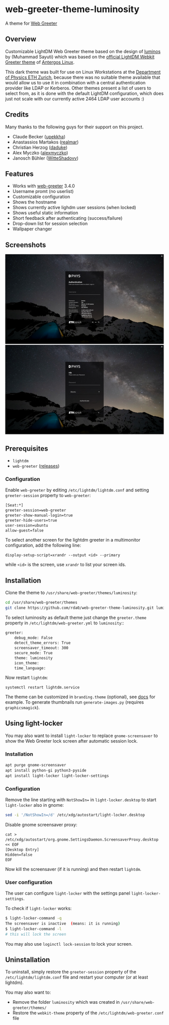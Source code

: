 # web-greeter-theme-luminosity

A theme for [Web Greeter](https://github.com/JezerM/web-greeter)

## Overview

Customizable LightDM Web Greeter theme based on the design of [luminos](https://github.com/muhammadsayuti/lightdm-webkit-theme-luminos) by (Muhammad Sayuti) which was based on the [official LightDM Webkit Greeter theme](https://github.com/Antergos/lightdm-webkit-theme-antergos) of [Antergos Linux](http://antergos.com).

This dark theme was built for use on Linux Workstations at the [Department of Physics ETH Zurich](https://www.phys.ethz.ch/), because there was no suitable theme available that would allow us to use it in combination with a central authentication provider like LDAP or Kerberos. Other themes present a list of users to select from, as it is done with the default LightDM configuration, which does just not scale with our currently active 2464 LDAP user accounts :)

## Credits

Many thanks to the following guys for their support on this project.

- Claude Becker ([upekkha](https://github.com/upekkha))
- Anastassios Martakos ([realmar](https://github.com/realmar))
- Christian Herzog ([daduke](https://github.com/daduke))
- Alex Myczko ([alexmyczko](https://github.com/alexmyczko))
- Janosch Bühler ([WitteShadovv](https://github.com/WitteShadovv))

## Features

- Works with [web-greeter](https://github.com/Antergos/web-greeter) 3.4.0
- Username promt (no userlist)
- Customizable configuration
- Shows the hostname
- Shows currently active lighdm user sessions (when locked)
- Shows useful static information
- Short feedback after authenticating (success/failure)
- Drop-down list for session selection
- Wallpaper changer

## Screenshots

<img src="img/Screenshot1.jpg" alt="screenshot1" />
<img src="img/Screenshot2.jpg" alt="screenshot2" />

## Prerequisites

- `lightdm`
- `web-greeter` ([releases](https://github.com/JezerM/web-greeter/releases))

### Configuration

Enable `web-greeter` by editing `/etc/lightdm/lightdm.conf` and setting `greeter-session` property to `web-greeter`:

```
[Seat:*]
greeter-session=web-greeter
greeter-show-manual-login=true
greeter-hide-users=true
user-session=ubuntu
allow-guest=false
```

To select another screen for the lightdm greeter in a multimonitor configuration, add the following line:

```
display-setup-script=xrandr --output <id> --primary
```

while `<id>` is the screen, use `xrandr` to list your screen ids.

## Installation

Clone the theme to `/usr/share/web-greeter/themes/luminosity`:

```sh
cd /usr/share/web-greeter/themes
git clone https://github.com/rda0/web-greeter-theme-luminosity.git luminosity
```

To select luminosity as default theme just change the `greeter.theme` property in `/etc/lightdm/web-greeter.yml` to `luminosity`::

```
greeter:
    debug_mode: False
    detect_theme_errors: True
    screensaver_timeout: 300
    secure_mode: True
    theme: luminosity
    icon_theme:
    time_language:
```

Now restart `lightdm`:

```
systemctl restart lightdm.service
```

The theme can be customized in `branding.theme` (optional), see [docs](https://github.com/rda0/web-greeter-theme-luminosity/blob/master/doc/etc/lightdm/web-greeter.conf) for example. To generate thumbnails run `generate-images.py` (requires `graphicsmagick`).

## Using light-locker

You may also want to install `light-locker` to replace `gnome-screensaver` to show the Web Greeter lock screen after automatic session lock.

### Installation

```sh
apt purge gnome-screensaver
apt install python-gi python3-pyside
apt install light-locker light-locker-settings
```

### Configuration

Remove the line starting with `NotShowIn=` in `light-locker.desktop` to start `light-locker` also in gnome:

```sh
sed -i '/NotShowIn=/d' /etc/xdg/autostart/light-locker.desktop
```

Disable gnome screensaver proxy:

```
cat > /etc/xdg/autostart/org.gnome.SettingsDaemon.ScreensaverProxy.desktop << EOF
[Desktop Entry]
Hidden=false
EOF
```

Now kill the screensaver (if it is running) and then restart `lightdm`.

### User configuration

The user can configure `light-locker` with the settings panel `light-locker-settings`.

To check if `light-locker` works:

```sh
$ light-locker-command -q
The screensaver is inactive  (means: it is running)
$ light-locker-command -l
# this will lock the screen
```

You may also use `loginctl lock-session` to lock your screen.

## Uninstallation

To uninstall, simply restore the `greeter-session` property of the `/etc/lightdm/lightdm.conf` file and restart your computer (or at least lightdm).

You may also want to:

- Remove the folder `luminosity` which was created in `/usr/share/web-greeter/themes/`
- Restore the `webkit-theme` property of the `/etc/lightdm/web-greeter.conf` file
